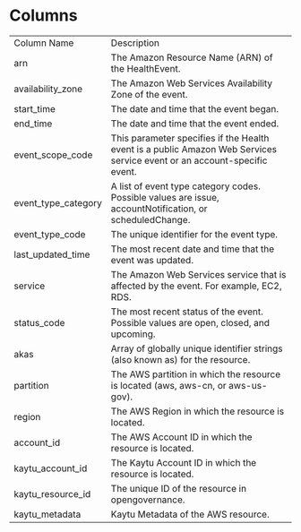 # Columns  

<table>
	<tr><td>Column Name</td><td>Description</td></tr>
	<tr><td>arn</td><td>The Amazon Resource Name (ARN) of the HealthEvent.</td></tr>
	<tr><td>availability_zone</td><td>The Amazon Web Services Availability Zone of the event.</td></tr>
	<tr><td>start_time</td><td>The date and time that the event began.</td></tr>
	<tr><td>end_time</td><td>The date and time that the event ended.</td></tr>
	<tr><td>event_scope_code</td><td>This parameter specifies if the Health event is a public Amazon Web Services service event or an account-specific event.</td></tr>
	<tr><td>event_type_category</td><td>A list of event type category codes. Possible values are issue, accountNotification, or scheduledChange.</td></tr>
	<tr><td>event_type_code</td><td>The unique identifier for the event type.</td></tr>
	<tr><td>last_updated_time</td><td>The most recent date and time that the event was updated.</td></tr>
	<tr><td>service</td><td>The Amazon Web Services service that is affected by the event. For example, EC2, RDS.</td></tr>
	<tr><td>status_code</td><td>The most recent status of the event. Possible values are open, closed, and upcoming.</td></tr>
	<tr><td>akas</td><td>Array of globally unique identifier strings (also known as) for the resource.</td></tr>
	<tr><td>partition</td><td>The AWS partition in which the resource is located (aws, aws-cn, or aws-us-gov).</td></tr>
	<tr><td>region</td><td>The AWS Region in which the resource is located.</td></tr>
	<tr><td>account_id</td><td>The AWS Account ID in which the resource is located.</td></tr>
	<tr><td>kaytu_account_id</td><td>The Kaytu Account ID in which the resource is located.</td></tr>
	<tr><td>kaytu_resource_id</td><td>The unique ID of the resource in opengovernance.</td></tr>
	<tr><td>kaytu_metadata</td><td>Kaytu Metadata of the AWS resource.</td></tr>
</table>